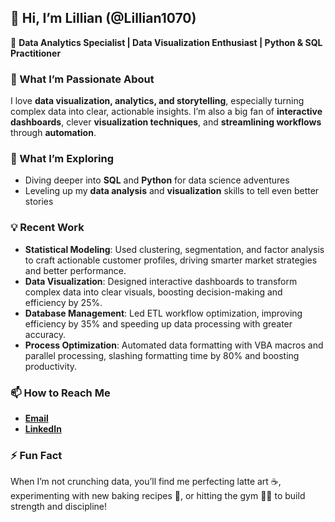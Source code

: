 ## 👋 Hi, I’m Lillian (@Lillian1070)  
🔹 **Data Analytics Specialist | Data Visualization Enthusiast | Python & SQL Practitioner**  

### 👀 What I’m Passionate About  
I love **data visualization, analytics, and storytelling**, especially turning complex data into clear, actionable insights. I’m also a big fan of **interactive dashboards**, clever **visualization techniques**, and **streamlining workflows** through **automation**.

### 🌱 What I’m Exploring  
- Diving deeper into **SQL** and **Python** for data science adventures  
- Leveling up my **data analysis** and **visualization** skills to tell even better stories

### 💡 Recent Work  
- **Statistical Modeling**: Used clustering, segmentation, and factor analysis to craft actionable customer profiles, driving smarter market strategies and better performance.  
- **Data Visualization**: Designed interactive dashboards to transform complex data into clear visuals, boosting decision-making and efficiency by 25%.  
- **Database Management**: Led ETL workflow optimization, improving efficiency by 35% and speeding up data processing with greater accuracy.  
- **Process Optimization**: Automated data formatting with VBA macros and parallel processing, slashing formatting time by 80% and boosting productivity.

### 📫 How to Reach Me  
- [**Email**](mailto:lillianlin1070@gmail.com)  
- [**LinkedIn**](http://www.linkedin.com/in/lillian-lin-/)  

### ⚡ Fun Fact  
When I’m not crunching data, you’ll find me perfecting latte art ☕, experimenting with new baking recipes 🍪, or hitting the gym 🏋️‍♀️ to build strength and discipline!

<!---
Lillian1070/Lillian1070 is a ✨ special ✨ repository because its `README.md` (this file) appears on your GitHub profile.
You can click the Preview link to take a look at your changes.
--->  

